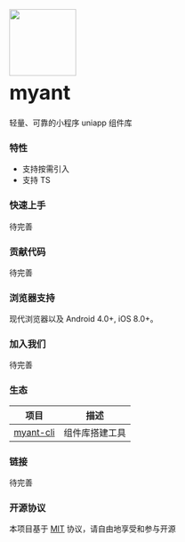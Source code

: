 <div class="card">
  <div class="van-doc-intro">
    <img class="van-doc-intro__logo" style="width: 120px; height: 120px;" src="http://hh-oss-picture.miyapay.com/box/e0ad6809af6c6738a84ad79b824980cf.png">
    <h2 style="margin: 0; font-size: 36px; line-height: 60px;">myant</h2>
    <p>轻量、可靠的小程序 uniapp 组件库</p>
  </div>
</div>

### 特性

- 支持按需引入
- 支持 TS

### 快速上手

待完善

### 贡献代码

待完善
 
### 浏览器支持

现代浏览器以及 Android 4.0+, iOS 8.0+。

### 加入我们

待完善

### 生态

| 项目 | 描述 |
| --- | --- |
| [myant-cli](https://github.com/miya-fe/myant/tree/master/packages/myant-cli) | 组件库搭建工具 |

### 链接

待完善

### 开源协议

本项目基于 [MIT](https://zh.wikipedia.org/wiki/MIT%E8%A8%B1%E5%8F%AF%E8%AD%89) 协议，请自由地享受和参与开源
